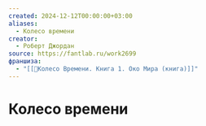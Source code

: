 ```yaml
---
created: 2024-12-12T00:00:00+03:00
aliases:
  - Колесо времени
creator:
  - Роберт Джордан
source: https://fantlab.ru/work2699
франшиза:
  - "[[📘Колесо Времени. Книга 1. Око Мира (книга)]]"
---
```


# Колесо времени

